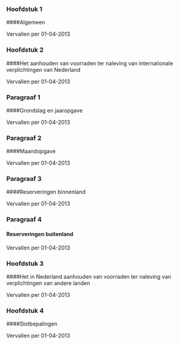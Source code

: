 <meta http-equiv='Content-Type' content='text/html; charset=utf-8' />

### Hoofdstuk 1  

####Algemeen

Vervallen per 01-04-2013 

### Hoofdstuk 2  

####Het aanhouden van voorraden ter naleving van internationale verplichtingen van Nederland

Vervallen per 01-04-2013 

### Paragraaf 1  

####Grondslag en jaaropgave

Vervallen per 01-04-2013 

### Paragraaf 2  

####Maandopgave

Vervallen per 01-04-2013 

### Paragraaf 3  

####Reserveringen binnenland

Vervallen per 01-04-2013 

### Paragraaf 4  

#### Reserveringen buitenland

Vervallen per 01-04-2013 

### Hoofdstuk 3  

####Het in Nederland aanhouden van voorraden ter naleving van verplichtingen van andere landen

Vervallen per 01-04-2013 

### Hoofdstuk 4  

####Slotbepalingen

Vervallen per 01-04-2013 

